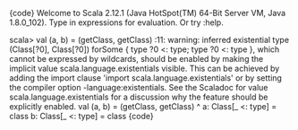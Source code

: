 {code}
Welcome to Scala 2.12.1 (Java HotSpot(TM) 64-Bit Server VM, Java 1.8.0_102).
Type in expressions for evaluation. Or try :help.

scala> val (a, b) = (getClass, getClass)
<console>:11: warning: inferred existential type (Class[?0], Class[?0]) forSome { type ?0 <: type; type ?0 <: type }, which cannot be expressed by wildcards,  should be enabled
by making the implicit value scala.language.existentials visible.
This can be achieved by adding the import clause 'import scala.language.existentials'
or by setting the compiler option -language:existentials.
See the Scaladoc for value scala.language.existentials for a discussion
why the feature should be explicitly enabled.
       val (a, b) = (getClass, getClass)
           ^
a: Class[_ <: type] = class 
b: Class[_ <: type] = class 
{code}
